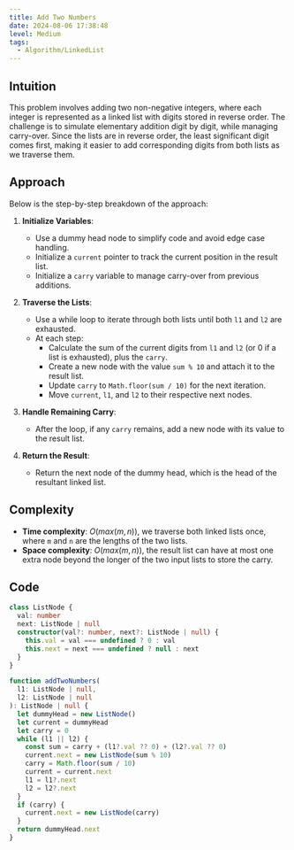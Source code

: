 ```yaml
---
title: Add Two Numbers
date: 2024-08-06 17:38:48
level: Medium
tags:  
  - Algorithm/LinkedList
---
```


## Intuition

This problem involves adding two non-negative integers, where each integer is represented as a linked list with digits stored in reverse order. The challenge is to simulate elementary addition digit by digit, while managing carry-over. Since the lists are in reverse order, the least significant digit comes first, making it easier to add corresponding digits from both lists as we traverse them.

## Approach

Below is the step-by-step breakdown of the approach:

1. **Initialize Variables**:
	- Use a dummy head node to simplify code and avoid edge case handling.
	- Initialize a `current` pointer to track the current position in the result list.
	- Initialize a `carry` variable to manage carry-over from previous additions.
	
2. **Traverse the Lists**:
	- Use a while loop to iterate through both lists until both `l1` and `l2` are exhausted.
	- At each step:
		- Calculate the sum of the current digits from `l1` and `l2` (or 0 if a list is exhausted), plus the `carry`.
		- Create a new node with the value `sum % 10` and attach it to the result list.
		- Update `carry` to `Math.floor(sum / 10)` for the next iteration.
		- Move `current`, `l1`, and `l2` to their respective next nodes.
		
3. **Handle Remaining Carry**:
	- After the loop, if any `carry` remains, add a new node with its value to the result list.
	
4. **Return the Result**:
	- Return the next node of the dummy head, which is the head of the resultant linked list.

## Complexity

- **Time complexity**: $O(max(m,n))$, we traverse both linked lists once, where `m` and `n` are the lengths of the two lists.
- **Space complexity**: $O(max(m,n))$, the result list can have at most one extra node beyond the longer of the two input lists to store the carry.

## Code

```typescript
class ListNode {
  val: number
  next: ListNode | null
  constructor(val?: number, next?: ListNode | null) {
    this.val = val === undefined ? 0 : val
    this.next = next === undefined ? null : next
  }
}

function addTwoNumbers(
  l1: ListNode | null,
  l2: ListNode | null
): ListNode | null {
  let dummyHead = new ListNode()
  let current = dummyHead 
  let carry = 0
  while (l1 || l2) {
    const sum = carry + (l1?.val ?? 0) + (l2?.val ?? 0)
    current.next = new ListNode(sum % 10)
    carry = Math.floor(sum / 10)
    current = current.next
    l1 = l1?.next
    l2 = l2?.next
  }
  if (carry) {
    current.next = new ListNode(carry)
  }
  return dummyHead.next
}
```
